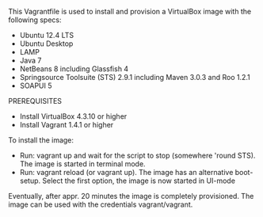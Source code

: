 This Vagrantfile is used to install and provision a VirtualBox image with the following specs:
- Ubuntu 12.4 LTS
- Ubuntu Desktop
- LAMP 
- Java 7
- NetBeans 8 including Glassfish 4
- Springsource Toolsuite (STS) 2.9.1 including Maven 3.0.3 and Roo 1.2.1
- SOAPUI 5

PREREQUISITES
* Install VirtualBox 4.3.10 or higher
* Install Vagrant 1.4.1 or higher

To install the image:
- Run: vagrant up and wait for the script to stop (somewhere 'round STS). The image is started in terminal mode.
- Run: vagrant reload (or vagrant up).
The image has an alternative boot-setup. Select the first option, the image is now started in UI-mode

Eventually, after appr. 20 minutes the image is completely provisioned. The image can be used with the credentials vagrant/vagrant.
